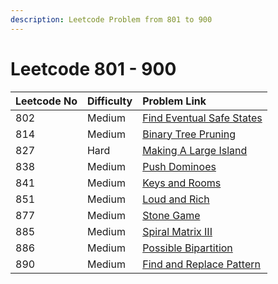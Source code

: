```yaml
---
description: Leetcode Problem from 801 to 900
---
```


# Leetcode 801 - 900



| Leetcode No | Difficulty | Problem Link |
| :--- | :--- | :--- |
| 802 | Medium | [Find Eventual Safe States](../difficulty-based-problem-index/leetcode-medium/leetcode-802-find-eventual-safe-states.md) |
| 814 | Medium | [Binary Tree Pruning](../difficulty-based-problem-index/leetcode-medium/leetcode-814-binary-tree-pruning.md) |
| 827 | Hard | [Making A Large Island](../difficulty-based-problem-index/leetcode-hard/leetcode-827-making-a-large-island.md) |
| 838 | Medium | [Push Dominoes](../difficulty-based-problem-index/leetcode-medium/leetcode-838-push-dominoes.md) |
| 841 | Medium | [Keys and Rooms](../difficulty-based-problem-index/leetcode-medium/leetcode-841-keys-and-rooms.md) |
| 851 | Medium | [Loud and Rich](../difficulty-based-problem-index/leetcode-medium/leetcode-851-loud-and-rich.md) |
| 877 | Medium | [Stone Game](../difficulty-based-problem-index/leetcode-medium/leetcode-877-stone-game.md) |
| 885 | Medium | [Spiral Matrix III](../difficulty-based-problem-index/leetcode-medium/leetcode-885-spiral-matrix-iii.md) |
| 886 | Medium | [Possible Bipartition](../difficulty-based-problem-index/leetcode-medium/leetcode-886-possible-bipartition.md) |
| 890 | Medium | [Find and Replace Pattern](../difficulty-based-problem-index/leetcode-medium/leetcode-890-find-and-replace-pattern.md) |




